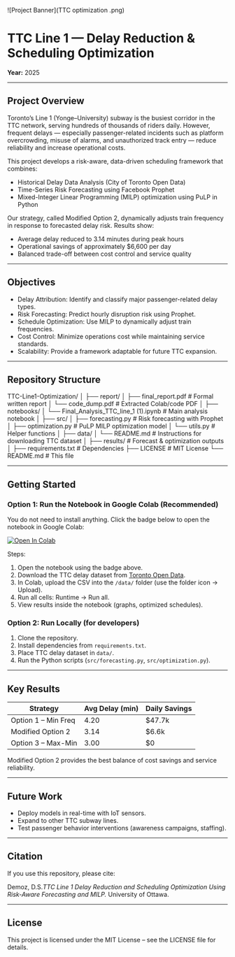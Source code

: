 ![Project Banner](TTC optimization .png)


# TTC Line 1 — Delay Reduction & Scheduling Optimization

 
**Year:** 2025  

---

## Project Overview
Toronto’s Line 1 (Yonge–University) subway is the busiest corridor in the TTC network, serving hundreds of thousands of riders daily. However, frequent delays — especially passenger-related incidents such as platform overcrowding, misuse of alarms, and unauthorized track entry — reduce reliability and increase operational costs.

This project develops a risk-aware, data-driven scheduling framework that combines:

- Historical Delay Data Analysis (City of Toronto Open Data)  
- Time-Series Risk Forecasting using Facebook Prophet  
- Mixed-Integer Linear Programming (MILP) optimization using PuLP in Python  

Our strategy, called Modified Option 2, dynamically adjusts train frequency in response to forecasted delay risk. Results show:  
- Average delay reduced to 3.14 minutes during peak hours  
- Operational savings of approximately $6,600 per day  
- Balanced trade-off between cost control and service quality  

---

## Objectives
- Delay Attribution: Identify and classify major passenger-related delay types.  
- Risk Forecasting: Predict hourly disruption risk using Prophet.  
- Schedule Optimization: Use MILP to dynamically adjust train frequencies.  
- Cost Control: Minimize operations cost while maintaining service standards.  
- Scalability: Provide a framework adaptable for future TTC expansion.  

---

## Repository Structure
TTC-Line1-Optimization/
│
├── report/
│ ├── final_report.pdf # Formal written report
│ └── code_dump.pdf # Extracted Colab/code PDF
│
├── notebooks/
│ └── Final_Analysis_TTC_line_1 (1).ipynb # Main analysis notebook
│
├── src/
│ ├── forecasting.py # Risk forecasting with Prophet
│ ├── optimization.py # PuLP MILP optimization model
│ └── utils.py # Helper functions
│
├── data/
│ └── README.md # Instructions for downloading TTC dataset
│
├── results/ # Forecast & optimization outputs
│
├── requirements.txt # Dependencies
├── LICENSE # MIT License
└── README.md # This file


---

## Getting Started

### Option 1: Run the Notebook in Google Colab (Recommended)
You do not need to install anything. Click the badge below to open the notebook in Google Colab:

[![Open In Colab](https://colab.research.google.com/assets/colab-badge.svg)](https://colab.research.google.com/github/DanDemoz/TTC-Line1-Optimization/blob/main/notebooks/Final_Analysis_TTC_line_1%20%281%29.ipynb)

Steps:
1. Open the notebook using the badge above.  
2. Download the TTC delay dataset from [Toronto Open Data](https://open.toronto.ca/dataset/ttc-subway-delay-data/).  
3. In Colab, upload the CSV into the `/data/` folder (use the folder icon → Upload).  
4. Run all cells: Runtime → Run all.  
5. View results inside the notebook (graphs, optimized schedules).  

### Option 2: Run Locally (for developers)
1. Clone the repository.  
2. Install dependencies from `requirements.txt`.  
3. Place TTC delay dataset in `data/`.  
4. Run the Python scripts (`src/forecasting.py`, `src/optimization.py`).  

---

## Key Results

| Strategy              | Avg Delay (min) | Daily Savings |
|-----------------------|-----------------|---------------|
| Option 1 – Min Freq   | 4.20            | $47.7k        |
| Modified Option 2     | 3.14            | $6.6k         |
| Option 3 – Max-Min    | 3.00            | $0            |

Modified Option 2 provides the best balance of cost savings and service reliability.  

---

## Future Work
- Deploy models in real-time with IoT sensors.  
- Expand to other TTC subway lines.  
- Test passenger behavior interventions (awareness campaigns, staffing).  

---

## Citation
If you use this repository, please cite:

Demoz, D.S.*TTC Line 1 Delay Reduction and Scheduling Optimization Using Risk-Aware Forecasting and MILP.* University of Ottawa.

---

## License
This project is licensed under the MIT License – see the LICENSE file for details.  

